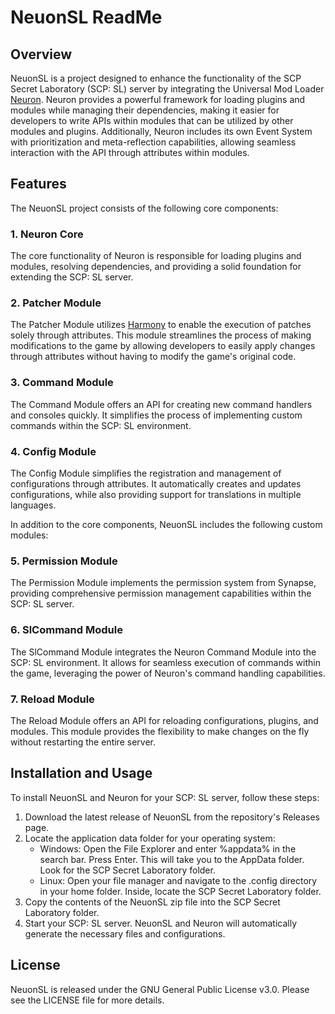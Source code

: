 # NeuonSL ReadMe

## Overview
NeuonSL is a project designed to enhance the functionality of the SCP Secret Laboratory (SCP: SL) server by integrating the Universal Mod Loader [Neuron](https://github.com/AnomalousCoders/Neuron). Neuron provides a powerful framework for loading plugins and modules while managing their dependencies, making it easier for developers to write APIs within modules that can be utilized by other modules and plugins. Additionally, Neuron includes its own Event System with prioritization and meta-reflection capabilities, allowing seamless interaction with the API through attributes within modules.

## Features
The NeuonSL project consists of the following core components:

### 1. Neuron Core
The core functionality of Neuron is responsible for loading plugins and modules, resolving dependencies, and providing a solid foundation for extending the SCP: SL server.

### 2. Patcher Module
The Patcher Module utilizes [Harmony](https://github.com/pardeike/Harmony) to enable the execution of patches solely through attributes. This module streamlines the process of making modifications to the game by allowing developers to easily apply changes through attributes without having to modify the game's original code.

### 3. Command Module
The Command Module offers an API for creating new command handlers and consoles quickly. It simplifies the process of implementing custom commands within the SCP: SL environment.

### 4. Config Module
The Config Module simplifies the registration and management of configurations through attributes. It automatically creates and updates configurations, while also providing support for translations in multiple languages.

In addition to the core components, NeuonSL includes the following custom modules:

### 5. Permission Module
The Permission Module implements the permission system from Synapse, providing comprehensive permission management capabilities within the SCP: SL server.

### 6. SlCommand Module
The SlCommand Module integrates the Neuron Command Module into the SCP: SL environment. It allows for seamless execution of commands within the game, leveraging the power of Neuron's command handling capabilities.

### 7. Reload Module
The Reload Module offers an API for reloading configurations, plugins, and modules. This module provides the flexibility to make changes on the fly without restarting the entire server.

## Installation and Usage
To install NeuonSL and Neuron for your SCP: SL server, follow these steps:

1. Download the latest release of NeuonSL from the repository's Releases page.
2. Locate the application data folder for your operating system:
    * Windows: Open the File Explorer and enter %appdata% in the search bar. Press Enter. This will take you to the AppData folder. Look for the SCP Secret Laboratory folder.
    * Linux: Open your file manager and navigate to the .config directory in your home folder. Inside, locate the SCP Secret Laboratory folder.
3. Copy the contents of the NeuonSL zip file into the SCP Secret Laboratory folder.
4. Start your SCP: SL server. NeuonSL and Neuron will automatically generate the necessary files and configurations.

## License
NeuonSL is released under the GNU General Public License v3.0. Please see the LICENSE file for more details.
